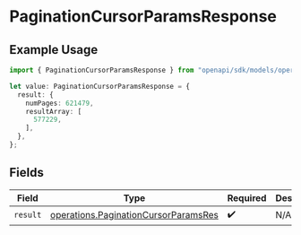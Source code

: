 # PaginationCursorParamsResponse

## Example Usage

```typescript
import { PaginationCursorParamsResponse } from "openapi/sdk/models/operations";

let value: PaginationCursorParamsResponse = {
  result: {
    numPages: 621479,
    resultArray: [
      577229,
    ],
  },
};
```

## Fields

| Field                                                                                               | Type                                                                                                | Required                                                                                            | Description                                                                                         |
| --------------------------------------------------------------------------------------------------- | --------------------------------------------------------------------------------------------------- | --------------------------------------------------------------------------------------------------- | --------------------------------------------------------------------------------------------------- |
| `result`                                                                                            | [operations.PaginationCursorParamsRes](../../../sdk/models/operations/paginationcursorparamsres.md) | :heavy_check_mark:                                                                                  | N/A                                                                                                 |